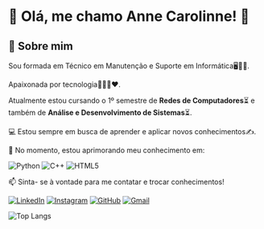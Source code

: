 
# 🙈 Olá, me chamo Anne Carolinne! 👋

## 🚀 Sobre mim
 Sou formada em Técnico em Manutenção e Suporte em Informática🖥👩‍🔧.
 
 Apaixonada por tecnologia👩‍💻🥰❤.
 
 Atualmente estou cursando o 1º semestre de **Redes de Computadores**⏳ e também de **Análise e Desenvolvimento de Sistemas**⏳.

💻 Estou sempre em busca de aprender e aplicar novos conhecimentos✍.


🌱 No momento, estou aprimorando meu conhecimento em:

![Python](https://img.shields.io/badge/python-3670A0?style=for-the-badge&logo=python&logoColor=ffdd54)
![C++](https://img.shields.io/badge/C%2B%2B-00599C?style=for-the-badge&logo=c%2B%2B&logoColor=white)
![HTML5](https://img.shields.io/badge/HTML5-E34F26?style=for-the-badge&logo=html5&logoColor=white)

📫 Sinta- se à vontade para me contatar e trocar conhecimentos!

[![LinkedIn](https://img.shields.io/badge/LinkedIn-0077B5?style=for-the-badge&logo=linkedin&logoColor=white)](https://www.linkedin.com/in/carolinne-anne/)
[![Instagram](https://img.shields.io/badge/-Instagram-%23E4405F?style=for-the-badge&logo=instagram&logoColor=white)](https://www.instagram.com/andrade.carolinne/)
[![GitHub](https://img.shields.io/badge/GitHub-100000?style=for-the-badge&logo=github&logoColor=white)](https://github.com/carolinne-anne)
[![Gmail](https://img.shields.io/badge/Gmail-333333?style=for-the-badge&logo=gmail&logoColor=red)](mailto:andrade.annecarolinne@gmail.com)

![Top Langs](https://github-readme-stats-git-masterrstaa-rickstaa.vercel.app/api/top-langs/?username=carolinne-anne&bg_color=000&border_color=30A3DC&title_color=E94D5F&text_color=FFF)
